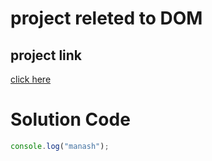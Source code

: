 # project releted to DOM

## project link
[click here]()

# Solution Code

```javascript
console.log("manash");

```